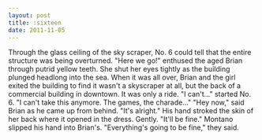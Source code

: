 ```yaml
---
layout: post
title: :sixteen
date: 2011-11-05
---
```

Through the glass ceiling of the sky scraper, No. 6 could tell that the
      entire structure was being overturned.    "Here we go!" enthused the aged
      Brian through putrid yellow teeth. She shut her eyes tightly as the building plunged headlong
      into the sea.    When it was all over, Brian and the girl exited the
      building to find it wasn't a skyscraper at all, but the back of a commercial building in
      downtown. It was only a ride.    "I can't..." started No. 6. "I can't take
      this anymore. The games, the charade..."    "Hey now," said Brian as he
      came up from behind. "It's alright." His hand stroked the skin of her back where it opened in
      the dress. Gently. "It'll be fine." Montano slipped his hand into Brian's. "Everything's going
      to be fine," they said.